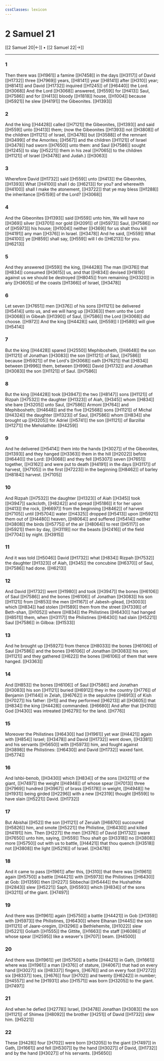 ```yaml
---
cssClasses: lexicon
---
```

# 2 Samuel 21

[[2 Samuel 20|←]] • [[2 Samuel 22|→]]

---

### 1
Then there was [[H1961]] a famine [[H7458]] in the days [[H3117]] of David [[H1732]] three [[H7969]] years, [[H8141]] year [[H8141]] after [[H310]] year; [[H8141]] and David [[H1732]] inquired [[H1245]] of [[H6440]] the Lord. [[H3068]] And the Lord [[H3068]] answered, [[H559]] for [[H413]] Saul, [[H7586]] and for [[H413]] bloody [[H1818]] house, [[H1004]] because [[H5921]] he slew [[H4191]] the Gibeonites. [[H1393]]

### 2
And the king [[H4428]] called [[H7121]] the Gibeonites, [[H1393]] and said [[H559]] unto [[H413]] them; (now the Gibeonites [[H1393]] not [[H3808]] of the children [[H1121]] of Israel, [[H3478]] but [[H3588]] of the remnant [[H3499]] of the Amorites; [[H567]] and the children [[H1121]] of Israel [[H3478]] had sworn [[H7650]] unto them: and Saul [[H7586]] sought [[H1245]] to slay [[H5221]] them in his zeal [[H7065]] to the children [[H1121]] of Israel [[H3478]] and Judah.) [[H3063]]

### 3
Wherefore David [[H1732]] said [[H559]] unto [[H413]] the Gibeonites, [[H1393]] What [[H4100]] shall I do [[H6213]] for you? and wherewith [[H4100]] shall I make the atonement, [[H3722]] that ye may bless [[H1288]] the inheritance [[H5159]] of the Lord? [[H3068]]

### 4
And the Gibeonites [[H1393]] said [[H559]] unto him, We will have no [[H369]] silver [[H3701]] nor gold [[H2091]] of [[H5973]] Saul, [[H7586]] nor of [[H5973]] his house; [[H1004]] neither [[H369]] for us shalt thou kill [[H4191]] any man [[H376]] in Israel. [[H3478]] And he said, [[H559]] What [[H4100]] ye [[H859]] shall say, [[H559]] will I do [[H6213]] for you. [[H6213]]

### 5
And they answered [[H559]] the king, [[H4428]] The man [[H376]] that [[H834]] consumed [[H3615]] us, and that [[H834]] devised [[H1819]] against us we should be destroyed [[H8045]] from remaining [[H3320]] in any [[H3605]] of the coasts [[H1366]] of Israel, [[H3478]]

### 6
Let seven [[H7651]] men [[H376]] of his sons [[H1121]] be delivered [[H5414]] unto us, and we will hang up [[H3363]] them unto the Lord [[H3068]] in Gibeah [[H1390]] of Saul, [[H7586]] the Lord [[H3068]] did choose. [[H972]] And the king [[H4428]] said, [[H559]] I [[H589]] will give [[H5414]]

### 7
But the king [[H4428]] spared [[H2550]] Mephibosheth, [[H4648]] the son [[H1121]] of Jonathan [[H3083]] the son [[H1121]] of Saul, [[H7586]] because [[H5921]] of the Lord's [[H3068]] oath [[H7621]] that [[H834]] between [[H996]] them, between [[H996]] David [[H1732]] and Jonathan [[H3083]] the son [[H1121]] of Saul. [[H7586]]

### 8
But the king [[H4428]] took [[H3947]] the two [[H8147]] sons [[H1121]] of Rizpah [[H7532]] the daughter [[H1323]] of Aiah, [[H345]] whom [[H834]] she bare [[H3205]] unto Saul, [[H7586]] Armoni [[H764]] and Mephibosheth; [[H4648]] and the five [[H2568]] sons [[H1121]] of Michal [[H4324]] the daughter [[H1323]] of Saul, [[H7586]] whom [[H834]] she brought up [[H3205]] for Adriel [[H5741]] the son [[H1121]] of Barzillai [[H1271]] the Meholathite: [[H4259]]

### 9
And he delivered [[H5414]] them into the hands [[H3027]] of the Gibeonites, [[H1393]] and they hanged [[H3363]] them in the hill [[H2022]] before [[H6440]] the Lord: [[H3068]] and they fell [[H5307]] seven [[H7651]] together, [[H3162]] and were put to death [[H4191]] in the days [[H3117]] of harvest, [[H7105]] in the first [[H7223]] in the beginning [[H8462]] of barley [[H8184]] harvest. [[H7105]]

### 10
And Rizpah [[H7532]] the daughter [[H1323]] of Aiah [[H345]] took [[H3947]] sackcloth, [[H8242]] and spread [[H5186]] it for her upon [[H413]] the rock, [[H6697]] from the beginning [[H8462]] of harvest [[H7105]] until [[H5704]] water [[H4325]] dropped [[H5413]] upon [[H5921]] them out of [[H4480]] heaven, [[H8064]] and suffered [[H5414]] neither [[H3808]] the birds [[H5775]] of the air [[H8064]] to rest [[H5117]] on [[H5921]] them by day, [[H3119]] nor the beasts [[H2416]] of the field [[H7704]] by night. [[H3915]]

### 11
And it was told [[H5046]] David [[H1732]] what [[H834]] Rizpah [[H7532]] the daughter [[H1323]] of Aiah, [[H345]] the concubine [[H6370]] of Saul, [[H7586]] had done. [[H6213]]

### 12
And David [[H1732]] went [[H1980]] and took [[H3947]] the bones [[H6106]] of Saul [[H7586]] and the bones [[H6106]] of Jonathan [[H3083]] his son [[H1121]] from [[H853]] the men [[H1167]] of Jabesh-gilead, [[H3003]] which [[H834]] had stolen [[H1589]] them from the street [[H7339]] of Beth-shan, [[H1052]] where [[H834]] the Philistines [[H6430]] had hanged [[H8511]] them, when [[H3117]] the Philistines [[H6430]] had slain [[H5221]] Saul [[H7586]] in Gilboa: [[H1533]]

### 13
And he brought up [[H5927]] from thence [[H8033]] the bones [[H6106]] of Saul [[H7586]] and the bones [[H6106]] of Jonathan [[H3083]] his son; [[H1121]] and they gathered [[H622]] the bones [[H6106]] of them that were hanged. [[H3363]]

### 14
And [[H853]] the bones [[H6106]] of Saul [[H7586]] and Jonathan [[H3083]] his son [[H1121]] buried [[H6912]] they in the country [[H776]] of Benjamin [[H1144]] in Zelah, [[H6762]] in the sepulchre [[H6913]] of Kish [[H7027]] his father: [[H1]] and they performed [[H6213]] all [[H3605]] that [[H834]] the king [[H4428]] commanded. [[H6680]] And after that [[H310]] God [[H430]] was intreated [[H6279]] for the land. [[H776]]

### 15
Moreover the Philistines [[H6430]] had [[H1961]] yet war [[H4421]] again with [[H854]] Israel; [[H3478]] and David [[H1732]] went down, [[H3381]] and his servants [[H5650]] with [[H5973]] him, and fought against [[H3898]] the Philistines: [[H6430]] and David [[H1732]] waxed faint. [[H5774]]

### 16
And Ishbi-benob, [[H3430]] which [[H834]] of the sons [[H3211]] of the giant, [[H7497]] the weight [[H4948]] of whose spear [[H7013]] three [[H7969]] hundred [[H3967]] of brass [[H5178]] in weight, [[H4948]] he [[H1931]] being girded [[H2296]] with a new [[H2319]] thought [[H559]] to have slain [[H5221]] David. [[H1732]]

### 17
But Abishai [[H52]] the son [[H1121]] of Zeruiah [[H6870]] succoured [[H5826]] him, and smote [[H5221]] the Philistine, [[H6430]] and killed [[H4191]] him. Then [[H227]] the men [[H376]] of David [[H1732]] sware [[H7650]] unto him, saying, [[H559]] Thou shalt go [[H3318]] no [[H3808]] more [[H5750]] out with us to battle, [[H4421]] that thou quench [[H3518]] not [[H3808]] the light [[H5216]] of Israel. [[H3478]]

### 18
And it came to pass [[H1961]] after this, [[H310]] that there was [[H1961]] again [[H5750]] a battle [[H4421]] with [[H5973]] the Philistines [[H6430]] at Gob: [[H1359]] then [[H227]] Sibbechai [[H5444]] the Hushathite [[H2843]] slew [[H5221]] Saph, [[H5593]] which [[H834]] of the sons [[H3211]] of the giant. [[H7497]]

### 19
And there was [[H1961]] again [[H5750]] a battle [[H4421]] in Gob [[H1359]] with [[H5973]] the Philistines, [[H6430]] where Elhanan [[H445]] the son [[H1121]] of Jaare-oregim, [[H3296]] a Bethlehemite, [[H1022]] slew [[H5221]] Goliath [[H1555]] the Gittite, [[H1663]] the staff [[H6086]] of whose spear [[H2595]] like a weaver's [[H707]] beam. [[H4500]]

### 20
And there was [[H1961]] yet [[H5750]] a battle [[H4421]] in Gath, [[H1661]] where was [[H1961]] a man [[H376]] of stature, [[H4067]] that had on every hand [[H3027]] six [[H8337]] fingers, [[H676]] and on every foot [[H7272]] six [[H8337]] toes, [[H676]] four [[H702]] and twenty [[H6242]] in number; [[H4557]] and he [[H1931]] also [[H1571]] was born [[H3205]] to the giant. [[H7497]]

### 21
And when he defied [[H2778]] Israel, [[H3478]] Jonathan [[H3083]] the son [[H1121]] of Shimea [[H8092]] the brother [[H251]] of David [[H1732]] slew him. [[H5221]]

### 22
These [[H428]] four [[H702]] were born [[H3205]] to the giant [[H7497]] in Gath, [[H1661]] and fell [[H5307]] by the hand [[H3027]] of David, [[H1732]] and by the hand [[H3027]] of his servants. [[H5650]]